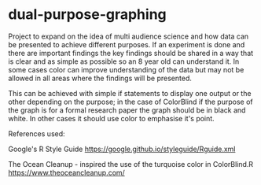 # dual-purpose-graphing

Project to expand on the idea of multi audience science and how data can be presented to achieve different purposes. If an experiment is done and there are important findings the key findings should be shared in a way that is clear and as simple as possible so an 8 year old can understand it. In some cases color can improve understanding of the data but may not be allowed in all areas where the findings will be presented.

This can be achieved with simple if statements to display one output or the other depending on the purpose; in the case of ColorBlind if the purpose of the graph is for a formal research paper the graph should be in black and white. In other cases it should use color to emphasise it's point.


References used:

Google's R Style Guide
https://google.github.io/styleguide/Rguide.xml

The Ocean Cleanup - inspired the use of the turquoise color in ColorBlind.R
https://www.theoceancleanup.com/
